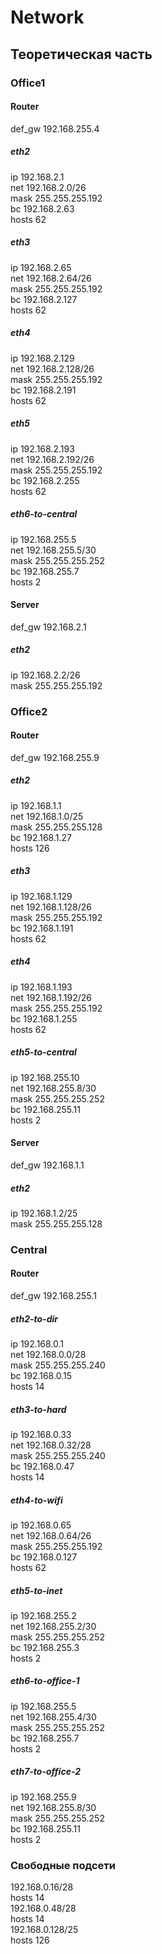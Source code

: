 # Network

## Теоретическая часть

### Office1  

#### Router    
def_gw 192.168.255.4  
##### eth2  
ip 192.168.2.1  
net 192.168.2.0/26  
mask 255.255.255.192  
bc 192.168.2.63  
hosts 62  
##### eth3  
ip 192.168.2.65  
net 192.168.2.64/26  
mask 255.255.255.192  
bc 192.168.2.127  
hosts 62  
##### eth4  
ip 192.168.2.129  
net 192.168.2.128/26  
mask 255.255.255.192  
bc 192.168.2.191  
hosts 62  
##### eth5  
ip 192.168.2.193  
net 192.168.2.192/26  
mask 255.255.255.192  
bc 192.168.2.255  
hosts 62  
##### eth6-to-central  
ip 192.168.255.5  
net 192.168.255.5/30  
mask 255.255.255.252  
bc 192.168.255.7  
hosts 2  
  
#### Server  
def_gw 192.168.2.1  
##### eth2  
ip 192.168.2.2/26  
mask 255.255.255.192  

### Office2  
  
#### Router  
def_gw 192.168.255.9  
##### eth2  
ip 192.168.1.1  
net 192.168.1.0/25  
mask 255.255.255.128  
bc 192.168.1.27  
hosts 126  
##### eth3  
ip 192.168.1.129  
net 192.168.1.128/26  
mask 255.255.255.192  
bc 192.168.1.191  
hosts 62  
##### eth4  
ip 192.168.1.193  
net 192.168.1.192/26  
mask 255.255.255.192  
bc 192.168.1.255  
hosts 62  
##### eth5-to-central  
ip 192.168.255.10  
net 192.168.255.8/30  
mask 255.255.255.252  
bc 192.168.255.11  
hosts 2  

#### Server  
def_gw 192.168.1.1  
##### eth2  
ip 192.168.1.2/25  
mask 255.255.255.128  

### Central  
  
#### Router  
def_gw 192.168.255.1  
##### eth2-to-dir  
ip 192.168.0.1  
net 192.168.0.0/28  
mask 255.255.255.240  
bc 192.168.0.15  
hosts 14  
##### eth3-to-hard  
ip 192.168.0.33  
net 192.168.0.32/28  
mask 255.255.255.240  
bc 192.168.0.47  
hosts 14  
##### eth4-to-wifi  
ip 192.168.0.65  
net 192.168.0.64/26  
mask 255.255.255.192  
bc 192.168.0.127  
hosts 62  
##### eth5-to-inet  
ip 192.168.255.2  
net 192.168.255.2/30  
mask 255.255.255.252  
bc 192.168.255.3  
hosts 2  
##### eth6-to-office-1  
ip 192.168.255.5  
net 192.168.255.4/30  
mask 255.255.255.252  
bc 192.168.255.7  
hosts 2  
##### eth7-to-office-2  
ip 192.168.255.9  
net 192.168.255.8/30  
mask 255.255.255.252  
bc 192.168.255.11  
hosts 2  


### Свободные подсети  
192.168.0.16/28  
hosts 14  
192.168.0.48/28  
hosts 14  
192.168.0.128/25  
hosts 126  

